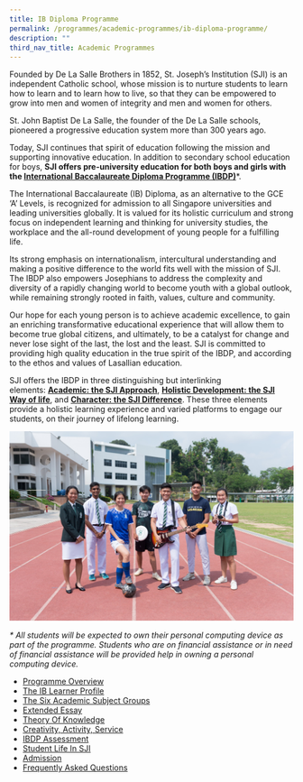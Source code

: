 ```yaml
---
title: IB Diploma Programme
permalink: /programmes/academic-programmes/ib-diploma-programme/
description: ""
third_nav_title: Academic Programmes
---
```

Founded by De La Salle Brothers in 1852, St. Joseph’s Institution (SJI) is an independent Catholic school, whose mission is to nurture students to learn how to learn and to learn how to live, so that they can be empowered to grow into men and women of integrity and men and women for others.

  

St. John Baptist De La Salle, the founder of the De La Salle schools, pioneered a progressive education system more than 300 years ago.

  

Today, SJI continues that spirit of education following the mission and supporting innovative education. In addition to secondary school education for boys, **SJI offers pre-university education for both boys and girls with the [International Baccalaureate Diploma Programme (IBDP)](https://www.ibo.org/programmes/diploma-programme/)**\*.

  

The International Baccalaureate (IB) Diploma, as an alternative to the GCE ‘A’ Levels, is recognized for admission to all Singapore universities and leading universities globally. It is valued for its holistic curriculum and strong focus on independent learning and thinking for university studies, the workplace and the all-round development of young people for a fulfilling life.

  

Its strong emphasis on internationalism, intercultural understanding and making a positive difference to the world fits well with the mission of SJI. The IBDP also empowers Josephians to address the complexity and diversity of a rapidly changing world to become youth with a global outlook, while remaining strongly rooted in faith, values, culture and community.

  

Our hope for each young person is to achieve academic excellence, to gain an enriching transformative educational experience that will allow them to become true global citizens, and ultimately, to be a catalyst for change and never lose sight of the last, the lost and the least. SJI is committed to providing high quality education in the true spirit of the IBDP, and according to the ethos and values of Lasallian education.

  

SJI offers the IBDP in three distinguishing but interlinking elements: **[Academic: the SJI Approach](/programmes/academic-programmes/ib-diploma-programme/programme-overview#_ptoh_46443)**, **[Holistic Development: the SJI Way of life](/programmes/academic-programmes/ib-diploma-programme/programme-overview#_ptoh_51086)**, and **[Character: the SJI Difference](/programmes/academic-programmes/ib-diploma-programme/programme-overview#_ptoh_51087)**. These three elements provide a holistic learning experience and varied platforms to engage our students, on their journey of lifelong learning.

![IB Diploma Programme](/images/SJI19%20128.jpeg)

_\* All students will be expected to own their personal computing device as part of the programme. Students who are on financial assistance or in need of financial assistance will be provided help in owning a personal computing device._

*   [Programme Overview](/programmes/academic-programmes/ib-diploma-programme/programme-overview)
*   [The IB Learner Profile](/programmes/academic-programmes/ib-diploma-programme/the-ib-learner-profile)
*   [The Six Academic Subject Groups](/programmes/academic-programmes/ib-diploma-programme/the-six-academic-subject-groups)
*   [Extended Essay](/programmes/academic-programmes/ib-diploma-programme/extended-essay)
*   [Theory Of Knowledge](/programmes/academic-programmes/ib-diploma-programme/theory-of-knowledge)
*   [Creativity, Activity, Service](/programmes/academic-programmes/ib-diploma-programme/creativity-activity-service)
*   [IBDP Assessment](/programmes/academic-programmes/ib-diploma-programme/ibdp-assessment)
*   [Student Life In SJI](/programmes/academic-programmes/ib-diploma-programme/student-life-in-sji)
*   [Admission](/programmes/academic-programmes/ib-diploma-programme/admission)
*   [Frequently Asked Questions](/programmes/academic-programmes/ib-diploma-programme/frequently-asked-questions)